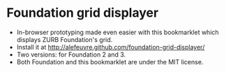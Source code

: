 # Foundation grid displayer

* In-browser prototyping made even easier with this bookmarklet which displays ZURB Foundation's grid.
* Install it at http://alefeuvre.github.com/foundation-grid-displayer/
* Two versions: for Foundation 2 and 3.
* Both Foundation and this bookmarklet are under the MIT license.
